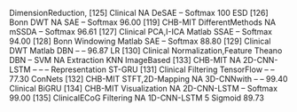 DimensionReduction,
[125] Clinical NA DeSAE – Softmax 100
ESD
[126] Bonn DWT NA SAE – Softmax 96.00
[119] CHB-MIT DifferentMethods NA mSSDA – Softmax 96.61
[127] Clinical PCA,I-ICA Matlab SSAE – Softmax 94.00
[128] Bonn Windowing Matlab SAE – Softmax 88.80
[129] Clinical DWT Matlab DBN – – 96.87
LR
[130] Clinical Normalization,Feature Theano DBN – SVM NA
Extraction
KNN
ImageBased
[133] CHB-MIT NA 2D-CNN-LSTM – – –
Representation
ST-GRU
[131] Clinical Filtering TensorFlow – – 77.30
ConNets
[132] CHB-MIT STFT,2D-Mapping NA 3D-CNNwith – – 99.40
Clinical BiGRU
[134] CHB-MIT Visualization NA 2D-CNN-LSTM – Softmax 99.00
[135] ClinicalECoG Filtering NA 1D-CNN-LSTM 5 Sigmoid 89.73